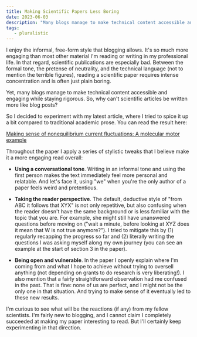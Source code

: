```yaml
---
title: Making Scientific Papers Less Boring
date: 2023-06-03
description: "Many blogs manage to make technical content accessible and engaging. Why can't scientific articles be written more like blog posts?"
tags:
   - pluralistic
---
```


I enjoy the informal, free-form style that blogging allows. It's so much more engaging than most other material I'm reading or writing in my professional life. In that regard, scientific publications are especially bad. Between the formal tone, the pretense of neutrality, and the technical language (not to mention the terrible figures), reading a scientific paper requires intense concentration and is often just plain boring.

Yet, many blogs manage to make technical content accessible and engaging while staying rigorous. So, why can't scientific articles be written more like blog posts?

So I decided to experiment with my latest article, where I tried to spice it up a bit compared to traditional academic prose. You can read the result here:

[Making sense of nonequilibrium current fluctuations: A molecular motor example](https://export.arxiv.org/abs/2306.01445)

Throughout the paper I apply a series of stylistic tweaks that I believe make it a more engaging read overall:

- **Using a conversational tone**. Writing in an informal tone and using the first person makes the text immediately feel more personal and relatable. And let's face it, using "we" when you're the only author of a paper feels weird and pretentious.


- **Taking the reader perspective**.  The default, deductive style of "from ABC it follows that XYX" is not only repetitive, but also confusing when the reader doesn't have the same background or is less familiar with the topic that you are. For example, she might still have unanswered questions before moving on ("wait a minute, before looking at XYZ does it mean that W is not true anymore?"). I tried to mitigate this by (1) regularly recapping the progress so far and (2) literally writing the questions I was asking myself along my own journey (you can see an example at the start of section 3 in the paper).  

- **Being open and vulnerable**. In the paper I openly explain where I'm coming from and what I hope to achieve without trying to oversell anything (not depending on grants to do research is very liberating!). I also mention that a fairly straightforward observation had me confused in the past. That is fine: none of us are perfect, and I might not be the only one in that situation. And trying to make sense of it eventually led to these new results.  

I'm curious to see what will be the reactions (if any) from my fellow scientists. I'm fairly new to blogging, and I cannot claim I completely succeeded at making my paper interesting to read. But I'll certainly keep experimenting in that direction.
